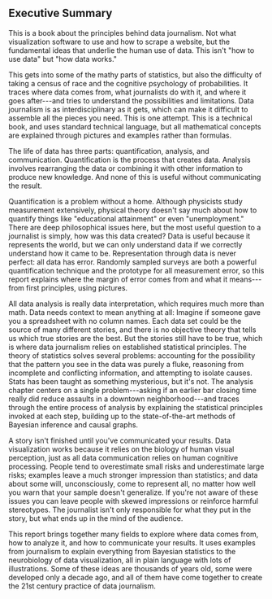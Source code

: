 ## Executive Summary

This is a book about the principles behind data journalism. Not what visualization software to use and how to scrape a website, but the fundamental ideas that underlie the human use of data. This isn't "how to use data" but "how data works."

This gets into some of the mathy parts of statistics, but also the difficulty of taking a census of race and the cognitive psychology of probabilities. It traces where data comes from, what journalists do with it, and where it goes after---and tries to understand the possibilities and limitations. Data journalism is as interdisciplinary as it gets, which can make it difficult to assemble all the pieces you need. This is one attempt. This is a technical book, and uses standard technical language, but all mathematical concepts are explained through pictures and examples rather than formulas.

The life of data has three parts: quantification, analysis, and communication. Quantification is the process that creates data. Analysis involves rearranging the data or combining it with other information to produce new knowledge. And none of this is useful without communicating the result.

Quantification is a problem without a home. Although physicists study measurement extensively, physical theory doesn't say much about how to quantify things like "educational attainment" or even "unemployment." There are deep philosophical issues here, but the most useful question to a journalist is simply, how was this data created? Data is useful because it represents the world, but we can only understand data if we correctly understand how it came to be. Representation through data is never perfect: all data has error. Randomly sampled surveys are both a powerful quantification technique and the prototype for all measurement error, so this report explains where the margin of error comes from and what it means---from first principles, using pictures.

All data analysis is really data interpretation, which requires much more than math. Data needs context to mean anything at all: Imagine if someone gave you a spreadsheet with no column names. Each data set could be the source of many different stories, and there is no objective theory that tells us which true stories are the best. But the stories still have to be true, which is where data journalism relies on established statistical principles. The theory of statistics solves several problems: accounting for the possibility that the pattern you see in the data was purely a fluke, reasoning from incomplete and conflicting information, and attempting to isolate causes. Stats has been taught as something mysterious, but it's not. The analysis chapter centers on a single problem---asking if an earlier bar closing time really did reduce assaults in a downtown neighborhood---and traces through the entire process of analysis by explaining the statistical principles invoked at each step, building up to the state-of-the-art methods of Bayesian inference and causal graphs.

A story isn't finished until you've communicated your results. Data visualization works because it relies on the biology of human visual perception, just as all data communication relies on human cognitive processing. People tend to overestimate small risks and underestimate large risks; examples leave a much stronger impression than statistics; and data about some will, unconsciously, come to represent all, no matter how well you warn that your sample doesn't generalize. If you're not aware of these issues you can leave people with skewed impressions or reinforce harmful stereotypes. The journalist isn't only responsible for what they put in the story, but what ends up in the mind of the audience.

This report brings together many fields to explore where data comes from, how to analyze it, and how to communicate your results. It uses examples from journalism to explain everything from Bayesian statistics to the neurobiology of data visualization, all in plain language with lots of illustrations. Some of these ideas are thousands of years old, some were developed only a decade ago, and all of them have come together to create the 21st century practice of data journalism.